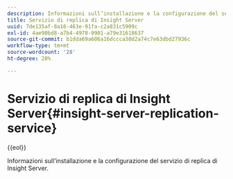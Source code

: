 ```yaml
---
description: Informazioni sull’installazione e la configurazione del servizio di replica di Insight Server.
title: Servizio di replica di Insight Server
uuid: 7de135af-8a16-463e-91fa-c2a831c5909c
exl-id: 4ae90bd8-a7b4-4978-9901-a79e31618637
source-git-commit: b1dda69a606a16dccca30d2a74c7e63dbd27936c
workflow-type: tm+mt
source-wordcount: '28'
ht-degree: 28%

---
```


# Servizio di replica di Insight Server{#insight-server-replication-service}

{{eol}}

Informazioni sull’installazione e la configurazione del servizio di replica di Insight Server.
